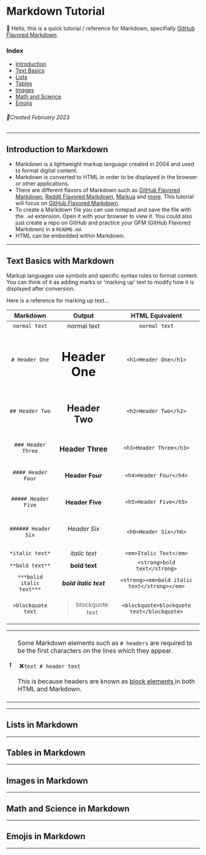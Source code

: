 # Markdown Tutorial 
:wave: Hello, this is a quick tutorial / reference for Markdown, specifially [GitHub Flavored Markdown](https://github.github.com/gfm/).

### Index
- [Introduction](#introduction-to-markdown)
- [Text Basics](#text-basics-with-markdown)
- [Lists](#lists-in-markdown)
- [Tables](#tables-in-markdown)
- [Images](#images-in-markdown)
- [Math and Science](#math-and-science-in-markdown)
- [Emojis](#emojis-in-markdown)

###### :calendar:Created February 2023

***

## Introduction to Markdown

- Markdown is a lightweight markup language created in 2004 and used to format digital content.
- Markdown is converted to HTML in order to be displayed in the browser or other applications. 
- There are different flavors of Markdown such as [GitHub Flavored Markdown](https://github.github.com/gfm/), [Reddit Flavored Markdown](https://www.reddit.com/wiki/markdown/), [Markua](http://markua.com/#the-magical-typewriter-m-) and [more](https://en.wikipedia.org/wiki/Markdown#Variants). This tutorial will focus on [GitHub Flavored Markdown](https://github.github.com/gfm/).
- To create a Markdown file you can use notepad and save the file with the `.md` extension. Open it with your browser to view it. You could also just create a repo on GitHub and practice your GFM (GitHub Flavored Markdown) in a `README.md`.
- HTML can be embedded within Markdown.

***

## Text Basics with Markdown

Markup languages use symbols and specific syntax rules to format content. You can think of it as adding marks or 'marking up' 
text to modify how it is displayed after conversion.
 
Here is a reference for marking up text...

| Markdown | Output | HTML Equivalent |
|:--------:|:------:|:---------------:|
| `normal text` | normal text | `normal text` |
|`# Header One`| <h1>Header One</h1> | `<h1>Header One</h1>`|
|`## Header Two`| <h2>Header Two</h2> | `<h2>Header Two</h2>`|
|`### Header Three` | <h3> Header Three </h3> | `<h3>Header Three</h3>`|
|`#### Header Four`| <h4> Header Four </h4> | `<h4>Header Four</h4>` |
|`##### Header Five`| <h4> Header Five </h5> | `<h5>Header Five</h5>`|
|`###### Header Six`| <h6> Header Six</h6> | `<h6>Header Six</h6>`|
|`*italic text*`| *italic text* | `<em>Italic Text</em>`
|`**bold text**`| **bold text** | `<strong>bold text</strong>`|
| `***bolid italic text***` | ***bold italic text*** | `<strong><em>bold italic text</strong></em>`|
|`>blockquote text` | <blockquote>blockquote text</blockquote> | `<blockquote>blockquote text</blockquote>`|


<table>
 <tr>
  <td>&#10071;</td>
  <td>
   </br>
   Some Markdown elements such as <code># headers</code> are required to be the first characters on the lines which they appear.
   </br></br>
   &nbsp;&#10060;<code>text # header text</code>
   </br>
   </br>
   This is because headers are known as <a href ="https://www.w3schools.com/html/html_blocks.asp"> block elements </a> in both HTML and Markdown. 
   </br>
   </br>
  </td>
 </tr>
</table>

***

## Lists in Markdown
***
## Tables in Markdown
***
## Images in Markdown
***
## Math and Science in Markdown
***
## Emojis in Markdown
***
